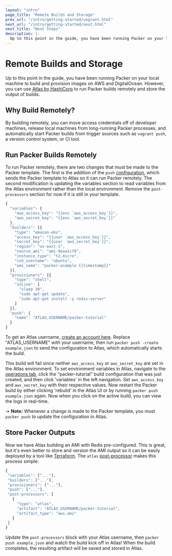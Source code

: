 ```yaml
---
layout: "intro"
page_title: "Remote Builds and Storage"
prev_url: "/intro/getting-started/vagrant.html"
next_url: "/intro/getting-started/next.html"
next_title: "Next Steps"
description: |-
  Up to this point in the guide, you have been running Packer on your local machine to build and provision images on AWS and DigitalOcean. However, you can use Atlas by HashiCorp to both run Packer builds remotely and store the output of builds.
---
```


# Remote Builds and Storage
Up to this point in the guide, you have been running Packer on your local machine to build and provision images on AWS and DigitalOcean. However, you can use [Atlas by HashiCorp](https://atlas.hashicorp.com) to run Packer builds remotely and store the output of builds.

## Why Build Remotely?
By building remotely, you can move access credentials off of developer machines, release local machines from long-running Packer processes, and automatically start Packer builds from trigger sources such as `vagrant push`, a version control system, or CI tool.

## Run Packer Builds Remotely
To run Packer remotely, there are two changes that must be made to the Packer template. The first is the addition of the `push` [configuration](https://www.packer.io/docs/templates/push.html), which sends the Packer template to Atlas so it can run Packer remotely. The second modification is updating the variables section to read variables from the Atlas environment rather than the local environment. Remove the `post-processors` section for now if it is still in your template.

```javascript
{
  "variables": {
    "aws_access_key": "{{env `aws_access_key`}}",
    "aws_secret_key": "{{env `aws_secret_key`}}"
  },
  "builders": [{
    "type": "amazon-ebs",
    "access_key": "{{user `aws_access_key`}}",
    "secret_key": "{{user `aws_secret_key`}}",
    "region": "us-east-1",
    "source_ami": "ami-9eaa1cf6",
    "instance_type": "t2.micro",
    "ssh_username": "ubuntu",
    "ami_name": "packer-example {{timestamp}}"
  }],
  "provisioners": [{
    "type": "shell",
    "inline": [
      "sleep 30",
      "sudo apt-get update",
      "sudo apt-get install -y redis-server"
    ]
  }],
  "push": {
    "name": "ATLAS_USERNAME/packer-tutorial"
  }
}
``` 

To get an Atlas username, [create an account here](https://atlas.hashicorp.com/account/new?utm_source=oss&utm_medium=getting-started&utm_campaign=packer). Replace "ATLAS_USERNAME" with your username, then run `packer push -create example.json` to send the configuration to Atlas, which automatically starts the build. 

This build will fail since neither `aws_access_key` or `aws_secret_key` are set in the Atlas environment. To set environment variables in Atlas, navigate to the [operations tab](https://atlas.hashicorp.com/operations), click the "packer-tutorial" build configuration that was just created, and then click 'variables' in the left navigation. Set `aws_access_key` and `aws_secret_key` with their respective values. Now restart the Packer build by either clicking 'rebuild' in the Atlas UI or by running `packer push example.json` again. Now when you click on the active build, you can view the logs in real-time. 

-> **Note:** Whenever a change is made to the Packer template, you must `packer push` to update the configuration in Atlas.	

## Store Packer Outputs
Now we have Atlas building an AMI with Redis pre-configured. This is great, but it's even better to store and version the AMI output so it can be easily deployed by a tool like [Terraform](https://terraform.io). The `atlas` [post-processor](/docs/post-processors/atlas.html) makes this process simple:

 ```javascript
{
  "variables": ["..."],
  "builders": ["..."],
  "provisioners": ["..."],
  "push": ["..."],
  "post-processors": [
    {
      "type": "atlas",
      "artifact": "ATLAS_USERNAME/packer-tutorial",
      "artifact_type": "aws.ami"
    }
  ]
}
```

Update the `post-processors` block with your Atlas username, then `packer push example.json` and watch the build kick off in Atlas! When the build completes, the resulting artifact will be saved and stored in Atlas.